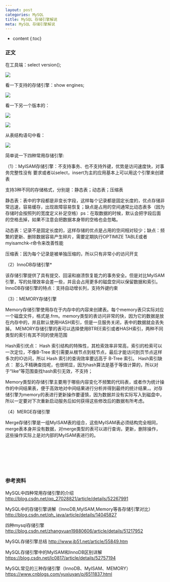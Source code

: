```yaml
---
layout: post
categories: MySQL
title: MySQL 存储引擎解说
meta: MySQL 存储引擎解说
---
```

* content
{:toc}

### 正文

在工具端：select version();    

![]({{site.baseurl}}/images/20210126/20210126133020.jpeg)

看一下支持的存储引擎：show engines;

![]({{site.baseurl}}/images/20210126/20210126133021.jpeg)

看一下另一个版本的：

![]({{site.baseurl}}/images/20210126/20210126133024.jpeg)

![]({{site.baseurl}}/images/20210126/20210126133026.jpeg)

从表结构语句中看：

![]({{site.baseurl}}/images/20210126/20210126133027.jpeg)

简单说一下四种常用存储引擎:

（1）：MyISAM存储引擎：不支持事务、也不支持外键，优势是访问速度快，对事务完整性没有 要求或者以select，insert为主的应用基本上可以用这个引擎来创建表

支持3种不同的存储格式，分别是：静态表；动态表；压缩表

静态表：表中的字段都是非变长字段，这样每个记录都是固定长度的，优点存储非常迅速，容易缓存，出现故障容易恢复；缺点是占用的空间通常比动态表多（因为存储时会按照列的宽度定义补足空格）ps：在取数据的时候，默认会把字段后面的空格去掉，如果不注意会把数据本身带的空格也会忽略。

动态表：记录不是固定长度的，这样存储的优点是占用的空间相对较少；缺点：频繁的更新、删除数据容易产生碎片，需要定期执行OPTIMIZE TABLE或者myisamchk-r命令来改善性能

压缩表：因为每个记录是被单独压缩的，所以只有非常小的访问开支

（2）InnoDB存储引擎*

该存储引擎提供了具有提交、回滚和崩溃恢复能力的事务安全。但是对比MyISAM引擎，写的处理效率会差一些，并且会占用更多的磁盘空间以保留数据和索引。
InnoDB存储引擎的特点：支持自动增长列，支持外键约束

（3）：MEMORY存储引擎

Memory存储引擎使用存在于内存中的内容来创建表。每个memory表只实际对应一个磁盘文件，格式是.frm。memory类型的表访问非常的快，因为它的数据是放在内存中的，并且默认使用HASH索引，但是一旦服务关闭，表中的数据就会丢失掉。
MEMORY存储引擎的表可以选择使用BTREE索引或者HASH索引，两种不同类型的索引有其不同的使用范围

Hash索引优点：
Hash 索引结构的特殊性，其检索效率非常高，索引的检索可以一次定位，不像B-Tree 索引需要从根节点到枝节点，最后才能访问到页节点这样多次的IO访问，所以 Hash 索引的查询效率要远高于 B-Tree 索引。
Hash索引缺点： 那么不精确查找呢，也很明显，因为hash算法是基于等值计算的，所以对于“like”等范围查找hash索引无效，不支持；

Memory类型的存储引擎主要用于哪些内容变化不频繁的代码表，或者作为统计操作的中间结果表，便于高效地对中间结果进行分析并得到最终的统计结果，。对存储引擎为memory的表进行更新操作要谨慎，因为数据并没有实际写入到磁盘中，所以一定要对下次重新启动服务后如何获得这些修改后的数据有所考虑。

（4）MERGE存储引擎

Merge存储引擎是一组MyISAM表的组合，这些MyISAM表必须结构完全相同，merge表本身并没有数据，对merge类型的表可以进行查询，更新，删除操作，这些操作实际上是对内部的MyISAM表进行的。


<br/><br/><br/><br/><br/>
### 参考资料 

MySQL中四种常用存储引擎的介绍 <http://blog.csdn.net/qq_27028821/article/details/52267991>

MySQL中的存储引擎讲解（InnoDB,MyISAM,Memory等各存储引擎对比） <http://blog.csdn.net/qh_java/article/details/14045827>

四种mysql存储引擎 <http://blog.csdn.net/zhangyuan19880606/article/details/51217952>
     
MySQL存储引擎总结 <http://www.jb51.net/article/55849.htm>

MySQL存储引擎中的MyISAM和InnoDB区别详解 <https://blog.csdn.net/lc0817/article/details/52757194>

MySQL常见的三种存储引擎（InnoDB、MyISAM、MEMORY） <https://www.cnblogs.com/yuxiuyan/p/6511837.html>
